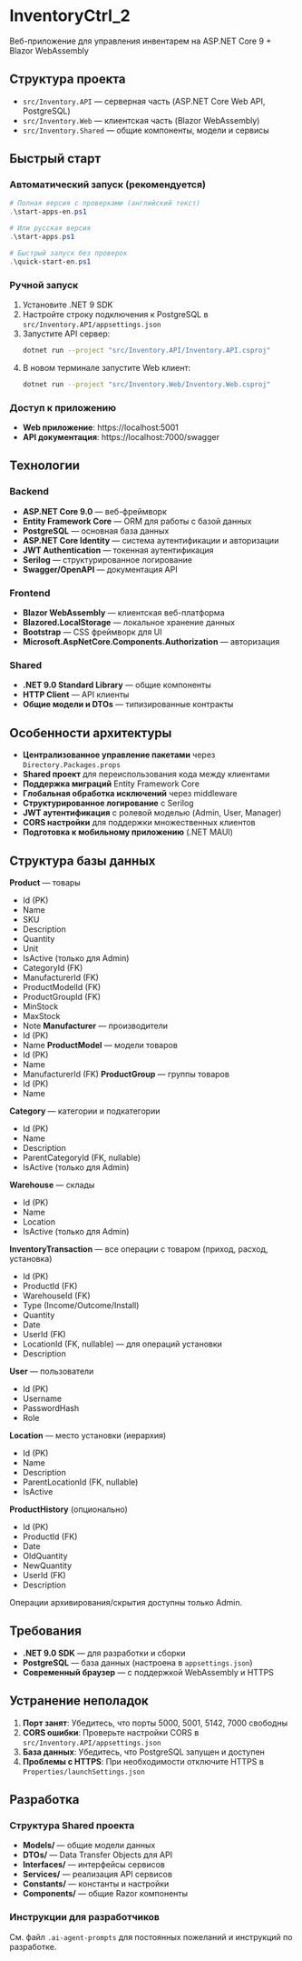 # InventoryCtrl_2

Веб-приложение для управления инвентарем на ASP.NET Core 9 + Blazor WebAssembly

## Структура проекта
- `src/Inventory.API` — серверная часть (ASP.NET Core Web API, PostgreSQL)
- `src/Inventory.Web` — клиентская часть (Blazor WebAssembly)
- `src/Inventory.Shared` — общие компоненты, модели и сервисы

## Быстрый старт

### Автоматический запуск (рекомендуется)
```powershell
# Полная версия с проверками (английский текст)
.\start-apps-en.ps1

# Или русская версия
.\start-apps.ps1

# Быстрый запуск без проверок
.\quick-start-en.ps1
```

### Ручной запуск
1. Установите .NET 9 SDK
2. Настройте строку подключения к PostgreSQL в `src/Inventory.API/appsettings.json`
3. Запустите API сервер:
   ```bash
   dotnet run --project "src/Inventory.API/Inventory.API.csproj"
   ```
4. В новом терминале запустите Web клиент:
   ```bash
   dotnet run --project "src/Inventory.Web/Inventory.Web.csproj"
   ```

### Доступ к приложению
- **Web приложение**: https://localhost:5001
- **API документация**: https://localhost:7000/swagger

## Технологии

### Backend
- **ASP.NET Core 9.0** — веб-фреймворк
- **Entity Framework Core** — ORM для работы с базой данных
- **PostgreSQL** — основная база данных
- **ASP.NET Core Identity** — система аутентификации и авторизации
- **JWT Authentication** — токенная аутентификация
- **Serilog** — структурированное логирование
- **Swagger/OpenAPI** — документация API

### Frontend
- **Blazor WebAssembly** — клиентская веб-платформа
- **Blazored.LocalStorage** — локальное хранение данных
- **Bootstrap** — CSS фреймворк для UI
- **Microsoft.AspNetCore.Components.Authorization** — авторизация

### Shared
- **.NET 9.0 Standard Library** — общие компоненты
- **HTTP Client** — API клиенты
- **Общие модели и DTOs** — типизированные контракты

## Особенности архитектуры
- **Централизованное управление пакетами** через `Directory.Packages.props`
- **Shared проект** для переиспользования кода между клиентами
- **Поддержка миграций** Entity Framework Core
- **Глобальная обработка исключений** через middleware
- **Структурированное логирование** с Serilog
- **JWT аутентификация** с ролевой моделью (Admin, User, Manager)
- **CORS настройки** для поддержки множественных клиентов
- **Подготовка к мобильному приложению** (.NET MAUI)


## Структура базы данных

**Product** — товары
- Id (PK)
- Name
- SKU
- Description
- Quantity
- Unit
- IsActive (только для Admin)
- CategoryId (FK)
- ManufacturerId (FK)
- ProductModelId (FK)
- ProductGroupId (FK)
- MinStock
- MaxStock
- Note
**Manufacturer** — производители
- Id (PK)
- Name
**ProductModel** — модели товаров
- Id (PK)
- Name
- ManufacturerId (FK)
**ProductGroup** — группы товаров
- Id (PK)
- Name

**Category** — категории и подкатегории
- Id (PK)
- Name
- Description
- ParentCategoryId (FK, nullable)
- IsActive (только для Admin)

**Warehouse** — склады
- Id (PK)
- Name
- Location
- IsActive (только для Admin)

**InventoryTransaction** — все операции с товаром (приход, расход, установка)
- Id (PK)
- ProductId (FK)
- WarehouseId (FK)
- Type (Income/Outcome/Install)
- Quantity
- Date
- UserId (FK)
- LocationId (FK, nullable) — для операций установки
- Description

**User** — пользователи
- Id (PK)
- Username
- PasswordHash
- Role


**Location** — место установки (иерархия)
- Id (PK)
- Name
- Description
- ParentLocationId (FK, nullable)
- IsActive

**ProductHistory** (опционально)
- Id (PK)
- ProductId (FK)
- Date
- OldQuantity
- NewQuantity
- UserId (FK)
- Description

Операции архивирования/скрытия доступны только Admin.

## Требования

- **.NET 9.0 SDK** — для разработки и сборки
- **PostgreSQL** — база данных (настроена в `appsettings.json`)
- **Современный браузер** — с поддержкой WebAssembly и HTTPS

## Устранение неполадок

1. **Порт занят**: Убедитесь, что порты 5000, 5001, 5142, 7000 свободны
2. **CORS ошибки**: Проверьте настройки CORS в `src/Inventory.API/appsettings.json`
3. **База данных**: Убедитесь, что PostgreSQL запущен и доступен
4. **Проблемы с HTTPS**: При необходимости отключите HTTPS в `Properties/launchSettings.json`

## Разработка

### Структура Shared проекта
- **Models/** — общие модели данных
- **DTOs/** — Data Transfer Objects для API
- **Interfaces/** — интерфейсы сервисов
- **Services/** — реализация API сервисов
- **Constants/** — константы и настройки
- **Components/** — общие Razor компоненты

### Инструкции для разработчиков
См. файл `.ai-agent-prompts` для постоянных пожеланий и инструкций по разработке.
